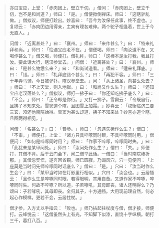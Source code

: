 
> 亦曰宝应，上堂：​「赤肉团上，壁立千仞。​」僧问：​「赤肉团上，壁立千仞，岂不是和尚道？​」师曰：​「是。​」僧便掀倒禅床。师曰：​「这瞎驴乱做。​」僧拟议，师便打趁出。妙喜曰：​「吾今为汝保任此事，终不虚也。​」复颂云：​「赤肉团边用得亲，主宾有理各难伸。两个驼子相逢着，世上于今无直人。​」

> 问僧：​「近离甚处？​」曰：​「襄州。​」师曰：​「来作甚么？​」曰：​「特来礼拜和尚。​」师曰：​「恰遇宝应老不在。​」僧便喝。师曰：​「向汝道不在，又喝作甚么？​」僧又喝，师便打。僧礼拜，师曰：​「这棒本是汝打我，我且打汝。要此话大行，瞎汉参堂去。​」问僧：​「近离甚处？​」曰：​「襄州。​」师曰：​「是甚么物恁么来？​」曰：​「和尚试道看。​」师曰：​「适来礼拜底。​」曰：​「错。​」师曰：​「礼拜底错个甚么？​」曰：​「再犯不容。​」师曰：​「三十年弄马骑，今日被驴扑，瞎汉参堂去。​」问：​「从上诸圣，向甚么处去？​」师曰：​「不上天堂，则入地獄。​」曰：​「和尚又作么生？​」师曰：​「还知宝应老汉落处么？​」僧拟议，师打一拂子曰：​「你还知吃拂子底么？​」曰：​「不会。​」师曰：​「正令却是你行。​」又打一拂子。雪窦云：​「令既自行，且拂子不知来处。雪窦道个瞎，且图雪上加霜。​」妙喜云：​「权衡临济三要三玄，须还他南院始得。雪窦为甚么却道，拂子不知来处？妙喜亦道个瞎，且图两得相见。​」

> 问僧：​「名甚么？​」曰：​「普参。​」师曰：​「忽遇矢橛作么生？​」僧曰：​「不审。​」师便打。上堂：​「诸方只具啐啄同时眼，不具啐啄同时用。​」僧便问：​「如何是啐啄同时用？​」师曰：​「作家不啐啄，啐啄同时失。​」曰：​「此犹未是某甲问处。​」师曰：​「汝问处作么生？​」僧曰：​「失。​」师便打，其僧不肯。后于云门会下，闻二僧举此话。一僧曰：​「当时南院棒折那。​」其僧忽契悟，遂奔回省覲。师已圆寂。乃谒风穴，穴一见便问：​「上座莫是当时问先师啐啄同时话底么？​」僧曰：​「是。​」穴曰：​「汝当时作么生会？​」曰：​「某甲当时如在灯影里行相似。​」穴曰：​「汝会也。​」云居悟云：​「且作么生是啐啄同时眼，若得眼明，其用自备。又道作家不啐啄，啐啄同时失。何故不啐啄？所以道，子若哮吼，其母即丧，诸人还明得么？乃颂曰：子若哮吼，其母即丧。全归其子，十方通畅。大用现前理自然，何必起心作模样。更若不会，云居拄杖。​」

> 僧才参，入方丈以手指云：​「败也。​」师乃拈起拄杖度与僧，僧才接，师便打。云峰悦云：​「这僧虽然头上有光，不知脚下似漆，直饶十字纵横。朝打三千，暮打八百。​」
